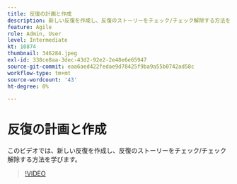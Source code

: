 ```yaml
---
title: 反復の計画と作成
description: 新しい反復を作成し、反復のストーリーをチェック/チェック解除する方法を説明します。
feature: Agile
role: Admin, User
level: Intermediate
kt: 10874
thumbnail: 346284.jpeg
exl-id: 338ce8aa-3dec-43d2-92e2-2e48e6e65947
source-git-commit: eaa6aed422fedae9d78425f9ba9a55b0742ad58c
workflow-type: tm+mt
source-wordcount: '43'
ht-degree: 0%

---
```


# 反復の計画と作成

このビデオでは、新しい反復を作成し、反復のストーリーをチェック/チェック解除する方法を学びます。

>[!VIDEO](https://video.tv.adobe.com/v/346284/?quality=12&learn=on)
